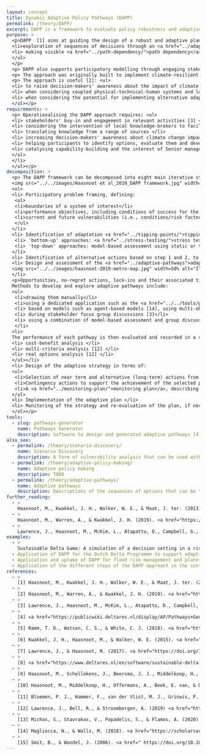 ```yaml
---
layout: concept
title: Dynamic Adaptive Policy Pathways (DAPP)
permalink: /theory/DAPP/
excerpt: DAPP is a framework to evaluate policy robustness and adaptiveness under deep uncertainty. The approach combines adaptive policymaking and adaptive pathways concepts.
purpose: >
  <p>DAPP  [1] aims at guiding the design of a robust and adaptive plan as a sequence of actions (near term and alternative future actions) over time through [2]: <ul>
  <li>exploration of sequences of decisions through an <a href="../adaptation-pathways/">adaptation pathways</a> approach to provide an <a href="../adaptive-pathways/">adaptive pathway</a> under plausible futures (i.e., scenarios)</li>
  <li> making visible <a href="../path-dependency/">path dependency</a> of alternative future strategies</li>
  </ul>
  </p>
  <p> DAPP also supports participatory modelling through engaging stakeholders and decision makers in problem-solving activities [2,3]</p>
  <p> The approach was originally built to implement climate-resilient pathways for long-term water resources strategic planning but can be applied to other long-term strategic planning problems under <a href="../DMDU/">deep uncertainty</a> [2,13] </p> 
  <p> The approach is useful [2]: <ul>
  <li> to raise decision-makers' awareness about the impact of climate and other uncertainties (e.g., change in global market demands for crop production, migration of refugees due to conflicts or natural disasters)  and improve their capacity to design management plans/actions that could cope with multiple plausible future conditions. </li>
  <li> when considering coupled physical-technical-human systems and long time planning horizons </li>
  <li> when considering the potential for implementing alternative adaptation actions to solve issues according to how the future may unfold </li> 
  </ul></p>
requirements: >
  <p> Operationalising the DAPP approach requires: <ul>
  <li> stakeholders' buy-in and engagement in relevant activities [3] </li>
  <li> considering the intervention of local knowledge-brokers to facilitate the application of the approach and stakeholder engagement [3]. Knowledge-brokers are described as influential on facilitating learning and modelling/simulation game activities and in influencing DAPP uptake for planning purposes through:<ul>
  <li> translating knowledge from a range of sources </li>
  <li> increasing decision-makers' awareness about climate change impacts on different management options </li>
  <li> helping participants to identify options, evaluate them and develop adaptive pathways map using DAPP in participatory modelling activities including simulation games </li>
  <li> catalysing capability-building and the interest of Senior managers that could influence the uptake of DAPP for planning design </li>
  </ul>
  </li>
  </ul></p>
decomposition: >
  <p> The DAPP framework can be decomposed into eight main iterative steps as presented in figure 1 [2]:
  <img src="../../images/Haasnoot et al_2019_DAPP framework.jpg" width=50% alt="Description of the seven steps to implement the DAPP framework process from problem framing to evaluation and monitoring of a plan".>
  <ol>
  <li> Participatory problem framing, defining:
   <ul>
   <li>boundaries of a system of interest</li>
   <li>performance objectives, including conditions of success for the system used to evaluate performance of policy options</li>
   <li>current and future vulnerabilities (i.e., conditions/risk factors for which the system (will) fail to achieve acceptable objectives). These vulnerabilities could be either managed by actions or policy options (e.g., reservoir development to support water users and associated uses, education to support the adoption of best practices, microirrigation systems to improve water efficient uses at the field level) or be non-manageable due to uncertainty regarding how such factors may evolve (e.g., climate change, national legislation, global markets, population growth). The latter category is used to define narratives (scenarios) describing different combinations of these non-manageable factors and associated values. Such narratives could be either static (i.e., based on the definition of an end-point into the future) or transient (i.e., describing different developments over time) [10]. </li>
   </ul> 
  </li>
  <li> Identification of adaptation <a href="../tipping-points/">tipping points</a> (ATPs), i.e. conditions and timing of failure for the current system when facing different future scenarios. Approaches to identify ATPs (i.e., threshold values) include: <ul>
   <li> 'bottom-up' approaches: <a href="../stress-testing/">stress tests</a> through sensitivity analyses, <a href="../scenario-discovery/">scenario discovery</a> [5], expert judgement [1], and/or stakeholder consultation [3]</li>
   <li> 'top-down' approaches: model-based assessment using static or transient [9] <a href="../scenario-development/">scenarios</a></li></ul>
  </li>
  <li> Identification of alternative actions based on step 1 and 2, to address identified vulnerabilities or opportunities, followed by determination of their ATPs </li>
  <li> Design and assessment of the <a href="../adaptive-pathways">adaptive pathways</a>. This stage leads to the design of a pathway map (figure 2), also defined as "metro map", to achieve a performance objective for the system. 
  <img src="../../images/haasnoot-2019-metro-map.jpg" width=50% alt="Illustration of an adaptation pathways' metro map and its associated scorecard".>
  </li>
  <p>Opportunities, no-regret actions, lock-ins and their associated timing of implementation under changing conditions can be inferred from the map.</p>
  Methods to develop and explore adaptive pathways include:
  <ul>
   <li>drawing them manually</li>
   <li>using a dedicated application such as the <a href="../../tools/pathways-generator/">Pathways Generator</a> [4] </li>
   <li> based on models such as agent-based models [14], using multi-objective robust optimisation [6], serious games [7,8] </li>
   <li> during stakeholder focus group discussions [3]</li>
   <li> using a combination of model-based assessment and group discussions </li></ul>
   </li>
  <li>
  The performance of each pathway is then evaluated and recorded in a scorecard. Methods of evaluation include:<ul>
  <li> cost-benefit analysis </li>
  <li> multi-criteria analysis [12] </li>
  <li> real options analysis [12] </li>
  </ul></li>
  <li> Design of the adaptive strategy in terms of:
  <ul>
   <li>Selection of near term and alternative (long-term) actions from the map</li>
   <li>Contingency actions to support the achievement of the selected pathways</li>
   <li>A <a href="../monitoring-plan/">monitoring plan</a>, describing signposts (indicators) and <a href="../triggers/">triggers</a> (threshold values) for implementing or not actions according to future conditions</li>
  </ul>
  <li> Implementation of the adaptive plan </li>
  <li> Monitoring of the strategy and re-evaluation of the plan, if necessary </li>
  </ol></p>
tools:
  - slug: pathways-generator
    name: Pathways Generator
    description: Software to design and generated adaptive pathways [4]
also_see:
  - permalink: /theory/scenario-discovery/
    name: Scenario Discovery
    description: A form of vulnerability analysis that can be used within DAPP (Step 2) to identify policy-relevant plausible future scenarios or a limited of future scenarios to focus on.
  - permalink: /theory/adaptive-policy-making/
    name: Adaptive policy making
    description: TODO
  - permalink: /theory/adaptive-pathways/
    name: Adaptive pathways
    description: Descriptions of the sequences of options that can be taken and the circumstances in which alternative sequences might be selected.
further_reading:
  - >
    Haasnoot, M., Kwakkel, J. H., Walker, W. E., & Maat, J. ter. (2013). <a href="https://doi.org/10.1016/j.gloenvcha.2012.12.006">Dynamic adaptive policy pathways: A method for crafting robust decisions for a deeply uncertain world. </a> Global Environmental Change, 23(2), 485–498.
  - >
    Haasnoot, M., Warren, A., & Kwakkel, J. H. (2019). <a href="https://link.springer.com/chapter/10.1007/978-3-030-05252-2_4">Dynamic adaptive policy pathways (DAPP)</a>. In Decision Making under Deep Uncertainty (pp. 71–92). Springer, Cham.
  - >
    Lawrence, J., Haasnoot, M., McKim, L., Atapattu, D., Campbell, G., & Stroombergen, A. (2019). <a href="https://link.springer.com/chapter/10.1007/978-3-030-05252-2_9">Dynamic adaptive policy pathways (DAPP): From theory to practice</a>. In Decision Making under Deep Uncertainty (pp. 187–199). Springer, Cham.
examples:
  - >
    Sustainable Delta Game: A simulation of a decision setting in a river catchment to support participant learning and preparation of a water management plan to deal with future situations [8]
  - Application of DAPP for the Dutch Delta Programme to support adaptive planning for flood protection in the face of future climate and socio-economic changes [11].
  - Application and uptake of DAPP for flood risk management and planning under climate change uncertainty in New Zealand [3]
  - Application of the different steps of the DAPP approach in the context of the Rhine Delta in The Netherlands for flood risk adaptation against future climate change [1]
references:
  - >
    [1] Haasnoot, M., Kwakkel, J. H., Walker, W. E., & Maat, J. ter. (2013). <a href="https://doi.org/10.1016/j.gloenvcha.2012.12.006">Dynamic adaptive policy pathways: A method for crafting robust decisions for a deeply uncertain world. </a> Global Environmental Change, 23(2), 485–498.
  - >
    [2] Haasnoot, M., Warren, A., & Kwakkel, J. H. (2019). <a href="https://link.springer.com/chapter/10.1007/978-3-030-05252-2_4">Dynamic adaptive policy pathways (DAPP)</a>. In Decision Making under Deep Uncertainty (pp. 71–92). Springer, Cham.
  - >
    [3] Lawrence, J., Haasnoot, M., McKim, L., Atapattu, D., Campbell, G., & Stroombergen, A. (2019). <a href="https://link.springer.com/chapter/10.1007/978-3-030-05252-2_9">Dynamic adaptive policy pathways (DAPP): From theory to practice</a>. In Decision Making under Deep Uncertainty (pp. 187–199). Springer, Cham.
  - >
    [4] <a href="https://publicwiki.deltares.nl/display/AP/Pathways+Generator">Pathways Generator</a>. Deltares.
  - >
    [5] Ramm, T. D., Watson, C. S., & White, C. J. (2018). <a href="https://doi.org/10.1016/j.compenvurbsys.2018.01.002">Describing adaptation tipping points in coastal flood risk management.</a> Computers, Environment and Urban Systems, 69, 74–86.
  - >
    [6] Kwakkel, J. H., Haasnoot, M., & Walker, W. E. (2015). <a href="https://doi.org/10.1007/s10584-014-1210-4">Developing dynamic adaptive policy pathways: A computer-assisted approach for developing adaptive strategies for a deeply uncertain world.</a> Climatic Change, 132(3), 373–386.
  - >
    [7] Lawrence, J., & Haasnoot, M. (2017). <a href="https://doi.org/10.1016/j.envsci.2016.12.003">What it took to catalyse uptake of dynamic adaptive pathways planning to address climate change uncertainty.</a> Environmental Science & Policy, 68, 47–57.
  - >
    [8] <a href="https://www.deltares.nl/en/software/sustainable-delta-game/#1">Sustainable Delta game</a>. Deltares.
  - >
    [9] Haasnoot, M., Schellekens, J., Beersma, J. J., Middelkoop, H., & Kwadijk, J. C. J. (2015).<a href="https://doi.org/10.1088/1748-9326/10/10/105008"> Transient scenarios for robust climate change adaptation illustrated for water management in The Netherlands.</a> Environmental Research Letters, 10(10), 105008.
  - >
    [10] Haasnoot, M., Middelkoop, H., Offermans, A., Beek, E. van, & Deursen, W. P. A. van. (2012).<a href="https://doi.org/10.1007/s10584-012-0444-2"> Exploring pathways for sustainable water management in river deltas in a changing environment. </a> Climatic Change, 115(3), 795–819.
  - >
    [11] Bloemen, P. J., Hammer, F., van der Vlist, M. J., Grinwis, P., & van Alphen, J. (2019). <a href="https://link.springer.com/chapter/10.1007/978-3-030-05252-2_14">DMDU into practice: Adaptive delta management in The Netherlands</a>. In Decision Making under Deep Uncertainty (pp. 321–351). Springer, Cham.
  - >
    [12] Lawrence, J., Bell, R., & Stroombergen, A. (2019) <a href="https://doi.org/10.3390/su11020406">A hybrid process to address uncertainty and changing climate risk in coastal areas using dynamic adaptive pathways planning, multi-criteria decision analysis & real options analysis: A New Zealand application</a>. Sustainability, 11(2), 406.
  - >
    [13] Michas, S., Stavrakas, V., Papadelis, S., & Flamos, A. (2020).<a href="https://doi.org/10.1016/j.enpol.2020.111350"> A transdisciplinary modeling framework for the participatory design of dynamic adaptive policy pathways.</a> Energy Policy, 139, 111350.
  - >
    [14] Magliocca, N., & Walls, M. (2018). <a href="https://scholarsarchive.byu.edu/iemssconference/2018/Stream-F/41/">Exploring distributional influences on and effects of dynamic adaptive policy pathways for repeated coastal hazards</a>. iEMSs2018 Fort Collins, Colorado, USA. (abstract only)
  - >
    [15] Smit, B., & Wandel, J. (2006). <a href=" https://doi.org/10.1016/j.gloenvcha.2006.03.008">Adaptation, adaptive capacity and vulnerability.</a> Global Environmental Change, 16(3), 282–292.
---
```

